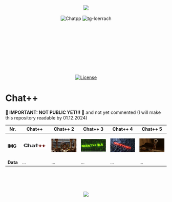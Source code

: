 <p align="center">
    <img src="./readme-img/chatpp-logo-new.png" width="500"/>
</p>
<div align="center">
<img alt="Chatpp" src="https://img.shields.io/badge/Chat++-F7DF1E">
<img alt="tg-loerrach" src="https://img.shields.io/badge/TG Lörrach-red">
<br>
<br>

<img alt="" src="https://img.shields.io/badge/Python-3.11 / 3.12 / 3.13-blue?&logo=Python&logoColor=white%5BPython">
<img alt="" src="https://img.shields.io/badge/-C++-blue?logo=cplusplus">
<img alt="" src="https://img.shields.io/badge/-C-blue?logo=c">
<br>
<br>

<img alt="" src="https://img.shields.io/badge/PyTorch-EE4C2C?logo=PyTorch&logoColor=white">
<img alt="" src="https://img.shields.io/badge/FLask-F7DF1E?style=flat&logo=flask&logoColor=black">
<img alt="" src="https://img.shields.io/badge/PyCharm-black?logo=PyCharm&logoColor=white">
<img alt="" src="https://img.shields.io/badge/GitHub-black?logo=github">
<br>
<br>

<img alt="" src="https://img.shields.io/badge/os-linux%20%7C%20macOS%20%7C%20windows-blue">
<br>
<br>

<img alt="" src="https://img.shields.io/badge/-Hugging Face-FDEE21?logo=HuggingFace&logoColor=black">
<img alt="" src="https://img.shields.io/badge/Jupyter notebook-orange">
<img alt="" src="https://img.shields.io/badge/Google Colab-red">
<br>
<br>

[![License](https://img.shields.io/badge/license-MIT-blue.svg)](https://opensource.org/licenses/MIT)
<br>
</div>

# Chat++

**🚨 IMPORTANT: NOT PUBLIC YET!!! 🚨**
and not yet commented (I will make this repository readable by 01.12.2024)

| Nr.    | Chat++                | Chat++ 2                           | Chat++ 3         | Chat++ 4         | Chat++ 5         |
|--------|--------------------------|------------------------------------|-------------------|-------------------|-------------------|
| **IMG**  | <p align="center"><img src="./readme-img2/Chat%2B%2B%20logo.png" width="500"/></p> | <p align="center"><img src="./readme-img2/Blender%20Render%2013.07.2023%2016_42_46%20-%20Kopie.png" width="500"/></p>  | <p align="center"><img src="./readme-img2/Chat%2B%2B3.0ads.png" width="500"/></p>  | <p align="center"><img src="./readme-img2/Chat%2B%2B4.0.png" width="500"/></p>  | <p align="center"><img src="./readme-img2/chat%2B%2B%20logo5.png" width="500"/></p>  |
| **Data**  | ...                    | ...                               | ...             | ...             | ...             |

<br><br><br>

<p align="center">
    <img src="./readme-img/chatpp4-original.png" width="500"/>
</p>
